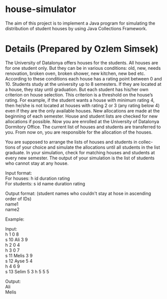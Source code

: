 # house-simulator
The aim of this project is to implement a Java program for simulating the distribution of student houses by using Java Collections Framework.


# Details (Prepared by Ozlem Simsek)
The University of Datalonya offers houses for the students. All houses
are for one student only. But they can be in various conditions: old, new,
needs renovation, broken oven, broken shower, new kitchen, new bed etc.
According to these conditions each house has a rating point between 0 and
10. Students study at the university up to 8 semesters. If they are located
at a house, they stay until graduation. But each student has his/her own
criterion on house selection. This criterion is a threshold on the house’s
rating. For example, if the student wants a house with minimum rating 4,
then he/she is not located at houses with rating 2 or 3 (any rating below 4)
even if they are the only available houses. New allocations are made at the 
beginning of each semester. House and student lists are checked for new 
allocations if possible. Now you are enrolled at the University of Datalonya 
Dormitory Office. The current list of houses and students are transferred to 
you. From now on, you are responsible for the allocation of the houses.

You are supposed to arrange the lists of houses and students in collec-
tions of your choice and simulate the allocations until all students in the list
graduate. In your simulation, check for matching houses and students at
every new semester. The output of your simulation is the list of students
who cannot stay at any house.

Input format:<br/>
For houses:   h id duration rating<br/>
For students: s id name duration rating<br/>

Output format: (student names who couldn't stay at hose in ascending order of IDs)<br/>
name1<br/>
name2<br/>

Example:<br/>

Input:<br/>
h 1 0 8<br/>
s 10 Ali 3 9<br/>
h 2 0 4<br/>
h 3 0 7<br/>
s 11 Melis 3 9<br/>
s 12 Ayse 5 4<br/>
h 4 6 9<br/>
s 13 Selim 5 3
h 5 5 5<br/>

Output:<br/>
Ali<br/>
Melis
